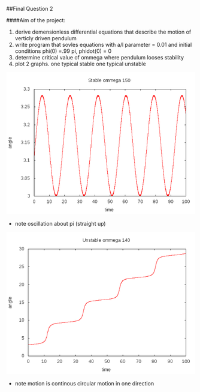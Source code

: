 ##Final Question 2

####Aim of the project:
1. derive demensionless differential equations that describe the motion of verticly driven pendulum
1. write program that sovles equations with a/l parameter = 0.01 and initial conditions phi(0) =.99 pi, phidot(0) = 0
1. determine critical value of ommega where pendulum looses stability
1. plot 2 graphs.  one typical stable one typical unstable

![Final 2](https://github.com/SteveShaw-phys2200/FinalQuestion2/blob/master/pend-stable.png)

* note oscillation about pi (straight up)

![Final 2.1](https://github.com/SteveShaw-phys2200/FinalQuestion2/blob/master/pend-unstable.png)

* note motion is continous circular motion in one direction
